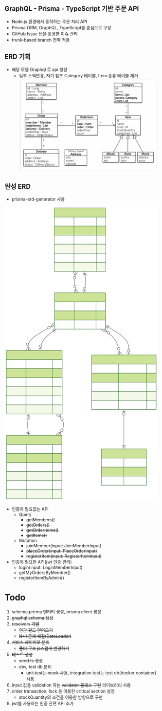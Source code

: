 
## GraphQL - Prisma - TypeScript 기반 주문 API

- Node.js 환경에서 동작하는 주문 처리 API
- Prisma ORM, GraphQL, TypeScript를 중심으로 구성
- GitHub Issue 탭을 활용한 이슈 관리
- trunk-based branch 전략 적용


## ERD 기획
- 해당 모델 Graphql 로 api 생성
    - 일부 스펙변경, 자기 참조 Category 테이블, Item 종류 테이블 제거
![model1](images/model.webp)

## 완성 ERD

- prisma-erd-generator 사용

![model2](prisma/erd/ERD.svg)
- 인증이 필요없는 API
    - Query
        - ~~getMembers()~~
        - ~~getOrders()~~
        - ~~getOrderItems()~~
        - ~~getItems()~~
    - Mutation
        - ~~joinMember(input: JoinMemberInput)~~
        - ~~placeOrder(input: PlaceOrderInput)~~
        - ~~registerItem(input: RegisterItemInput)~~
- 인증이 필요한 API(jwt 인증 관리)
    - login(input: LoginMemberInput)
    - getMyOrdersByMember()
    - registerItemByAdmin()


# Todo

1. ~~schema.prirma 엔티티 생성, prisma client 생성~~
2. ~~graphql schema 생성~~
3. ~~resolvers 개발~~
    - ~~연관 필드 얻어오기~~
    - ~~N+1 문제 해결(DataLoader)~~
4. ~~서비스 레이어로 분리~~
    - ~~폴더 구조 js스럽게 변경하기~~
5. ~~테스트 생성~~
    - ~~seed.ts 생성~~
    - dev, test db 분리
        - ~~unit test는 mock 사용~~, integration test는 test db(docker container) 사용
6. input 값을 validation 하는 ~~validator 클래스 구현~~ 라이브러리 사용
7. order transaction, lock 을 이용한 critical section 설정
    - stockQuantity의 조건을 이용한 방향으로 구현
8. jwt를 사용하는 인증 관련 API 추가